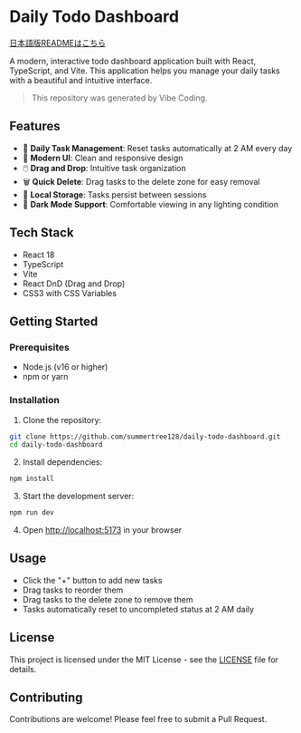 # Daily Todo Dashboard

[日本語版READMEはこちら](README.ja.md)

A modern, interactive todo dashboard application built with React, TypeScript, and Vite. This application helps you manage your daily tasks with a beautiful and intuitive interface.

> This repository was generated by Vibe Coding.

## Features

- 🎯 **Daily Task Management**: Reset tasks automatically at 2 AM every day
- 🎨 **Modern UI**: Clean and responsive design
- 🖱️ **Drag and Drop**: Intuitive task organization
- 🗑️ **Quick Delete**: Drag tasks to the delete zone for easy removal
- 💾 **Local Storage**: Tasks persist between sessions
- 🌙 **Dark Mode Support**: Comfortable viewing in any lighting condition

## Tech Stack

- React 18
- TypeScript
- Vite
- React DnD (Drag and Drop)
- CSS3 with CSS Variables

## Getting Started

### Prerequisites

- Node.js (v16 or higher)
- npm or yarn

### Installation

1. Clone the repository:
```bash
git clone https://github.com/summertree128/daily-todo-dashboard.git
cd daily-todo-dashboard
```

2. Install dependencies:
```bash
npm install
```

3. Start the development server:
```bash
npm run dev
```

4. Open [http://localhost:5173](http://localhost:5173) in your browser

## Usage

- Click the "+" button to add new tasks
- Drag tasks to reorder them
- Drag tasks to the delete zone to remove them
- Tasks automatically reset to uncompleted status at 2 AM daily

## License

This project is licensed under the MIT License - see the [LICENSE](LICENSE) file for details.

## Contributing

Contributions are welcome! Please feel free to submit a Pull Request.

